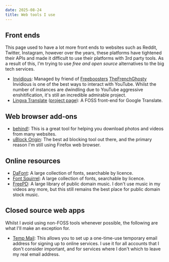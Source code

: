 ```yaml
---
date: 2025-08-24
title: Web tools I use
---
```


## Front ends

This page used to have a lot more front ends to websites such as Reddit, Twitter, Instagram, however over the years, these platforms have tightened their APIs and made it difficult to use their platforms with 3rd party tools. As a result of this, I'm trying to use *free and open source* alternatives to the big tech services.

- [Invidious](https://redirect.invidious.io): Managed by friend of [Freeboosters](https://video.thepolarbear.co.uk/c/the_freebooters) [TheFrenchGhosty](https://github.com/TheFrenchGhosty) Invidious is one of the best ways to interact with YouTube. Whilst the number of instances are dwindling due to YouTube aggressive enshitification, it's still an incredible admirable project.
- [Lingva Translate](https://lingva.ml) ([project page](https://github.com/TheDavidDelta/lingva-translate)): A FOSS front-end for Google Translate.

## Web browser add-ons

- [behind!](https://github.com/kubuzetto/behind): This is a great tool for helping you download photos and videos from many websites.
- [uBlock Origin](https://ublockorigin.com/): The best ad blocking tool out there, and the primary reason I'm still using Firefox web browser.

## Online resources

- [DaFont](https://www.dafont.com): A large collection of fonts, searchable by licence.
- [Font Squirrel](https://www.fontsquirrel.com): A large collection of fonts, searchable by licence.
- [FreePD](http://freepd.com): A large library of public domain music. I don't use music in my videos any more, but this still remains the best place for public domain stock music.

## Closed source web apps

Whilst I avoid using non-FOSS tools whenever possible, the following are what I'll make an exception for.

- [Temp Mail](https://temp-mail.org): This allows you to set up a one-time-use temporary email address for signing up to online services. I use it for all accounts that I don't consider important, and for services where I don't which to leave my real email address.
